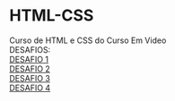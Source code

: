 # HTML-CSS
 Curso de HTML e CSS do Curso Em Video
 <br>
DESAFIOS:
<br>
<a href="https://maiconghisleni.github.io/HTML-CSS/DESAFIOS/DES1/index.html">DESAFIO 1</a>
<br>
<a href="https://maiconghisleni.github.io/HTML-CSS/DESAFIOS/DES2/index.html">DESAFIO 2</a>
<br>
<a href="https://maiconghisleni.github.io/HTML-CSS/DESAFIOS/DES1/index.html">DESAFIO 3</a>
<br>
<a href="https://maiconghisleni.github.io/HTML-CSS/DESAFIOS/DES4/Android.html">DESAFIO 4</a>
<br>

